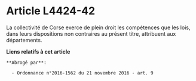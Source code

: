 # Article L4424-42

La collectivité de Corse exerce de plein droit les compétences que les lois, dans leurs dispositions non contraires au
présent titre, attribuent aux départements.

**Liens relatifs à cet article**

	**Abrogé par**:

	  - Ordonnance n°2016-1562 du 21 novembre 2016 - art. 9
